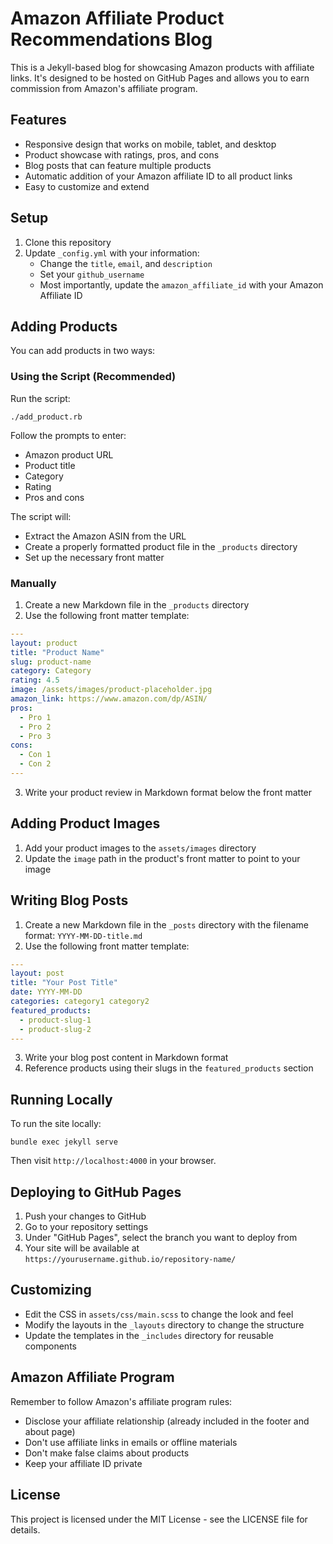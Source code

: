 # Amazon Affiliate Product Recommendations Blog

This is a Jekyll-based blog for showcasing Amazon products with affiliate links. It's designed to be hosted on GitHub Pages and allows you to earn commission from Amazon's affiliate program.

## Features

- Responsive design that works on mobile, tablet, and desktop
- Product showcase with ratings, pros, and cons
- Blog posts that can feature multiple products
- Automatic addition of your Amazon affiliate ID to all product links
- Easy to customize and extend

## Setup

1. Clone this repository
2. Update `_config.yml` with your information:
   - Change the `title`, `email`, and `description`
   - Set your `github_username`
   - Most importantly, update the `amazon_affiliate_id` with your Amazon Affiliate ID

## Adding Products

You can add products in two ways:

### Using the Script (Recommended)

Run the script:

```
./add_product.rb
```

Follow the prompts to enter:
- Amazon product URL
- Product title
- Category
- Rating
- Pros and cons

The script will:
- Extract the Amazon ASIN from the URL
- Create a properly formatted product file in the `_products` directory
- Set up the necessary front matter

### Manually

1. Create a new Markdown file in the `_products` directory
2. Use the following front matter template:

```yaml
---
layout: product
title: "Product Name"
slug: product-name
category: Category
rating: 4.5
image: /assets/images/product-placeholder.jpg
amazon_link: https://www.amazon.com/dp/ASIN/
pros:
  - Pro 1
  - Pro 2
  - Pro 3
cons:
  - Con 1
  - Con 2
---
```

3. Write your product review in Markdown format below the front matter

## Adding Product Images

1. Add your product images to the `assets/images` directory
2. Update the `image` path in the product's front matter to point to your image

## Writing Blog Posts

1. Create a new Markdown file in the `_posts` directory with the filename format: `YYYY-MM-DD-title.md`
2. Use the following front matter template:

```yaml
---
layout: post
title: "Your Post Title"
date: YYYY-MM-DD
categories: category1 category2
featured_products:
  - product-slug-1
  - product-slug-2
---
```

3. Write your blog post content in Markdown format
4. Reference products using their slugs in the `featured_products` section

## Running Locally

To run the site locally:

```
bundle exec jekyll serve
```

Then visit `http://localhost:4000` in your browser.

## Deploying to GitHub Pages

1. Push your changes to GitHub
2. Go to your repository settings
3. Under "GitHub Pages", select the branch you want to deploy from
4. Your site will be available at `https://yourusername.github.io/repository-name/`

## Customizing

- Edit the CSS in `assets/css/main.scss` to change the look and feel
- Modify the layouts in the `_layouts` directory to change the structure
- Update the templates in the `_includes` directory for reusable components

## Amazon Affiliate Program

Remember to follow Amazon's affiliate program rules:
- Disclose your affiliate relationship (already included in the footer and about page)
- Don't use affiliate links in emails or offline materials
- Don't make false claims about products
- Keep your affiliate ID private

## License

This project is licensed under the MIT License - see the LICENSE file for details. 